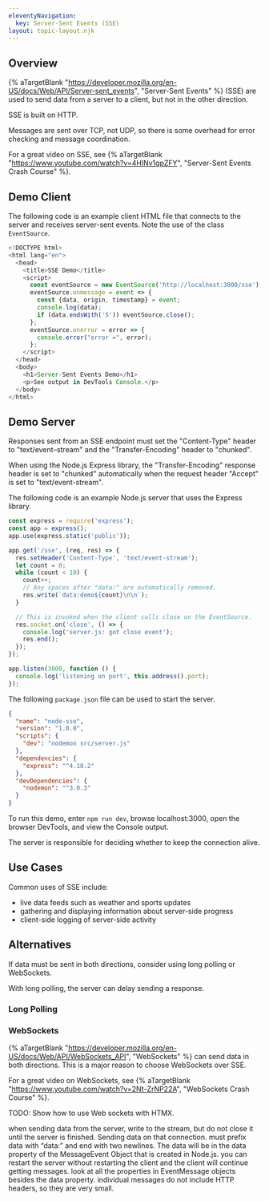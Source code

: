 ```yaml
---
eleventyNavigation:
  key: Server-Sent Events (SSE)
layout: topic-layout.njk
---
```


<style>
  img {
    border: 1px solid gray;
  }
</style>

## Overview

{% aTargetBlank
"https://developer.mozilla.org/en-US/docs/Web/API/Server-sent_events",
"Server-Sent Events" %} (SSE) are used to send data from a server to a client,
but not in the other direction.

SSE is built on HTTP.

Messages are sent over TCP, not UDP, so there is
some overhead for error checking and message coordination.

For a great video on SSE, see {% aTargetBlank
"https://www.youtube.com/watch?v=4HlNv1qpZFY",
"Server-Sent Events Crash Course" %}.

## Demo Client

The following code is an example client HTML file that
connects to the server and receives server-sent events.
Note the use of the class `EventSource`.

```js
<!DOCTYPE html>
<html lang="en">
  <head>
    <title>SSE Demo</title>
    <script>
      const eventSource = new EventSource('http://localhost:3000/sse');
      eventSource.onmessage = event => {
        const {data, origin, timestamp} = event;
        console.log(data);
        if (data.endsWith('5')) eventSource.close();
      };
      eventSource.onerror = error => {
        console.error("error =", error);
      };
    </script>
  </head>
  <body>
    <h1>Server-Sent Events Demo</h1>
    <p>See output in DevTools Console.</p>
  </body>
</html>
```

## Demo Server

Responses sent from an SSE endpoint must set
the "Content-Type" header to "text/event–stream" and
the "Transfer-Encoding" header to "chunked".

When using the Node.js Express library,
the "Transfer-Encoding" response header is set to "chunked"
automatically when the request header "Accept" is set to "text/event-stream".

The following code is an example Node.js server that uses the Express library.

```js
const express = require('express');
const app = express();
app.use(express.static('public'));

app.get('/sse', (req, res) => {
  res.setHeader('Content-Type', 'text/event-stream');
  let count = 0;
  while (count < 10) {
    count++;
    // Any spaces after "data:" are automatically removed.
    res.write(`data:demo${count}\n\n`);
  }

  // This is invoked when the client calls close on the EventSource.
  res.socket.on('close', () => {
    console.log('server.js: got close event');
    res.end();
  });
});

app.listen(3000, function () {
  console.log('listening on port', this.address().port);
});
```

The following `package.json` file can be used to start the server.

```json
{
  "name": "node-sse",
  "version": "1.0.0",
  "scripts": {
    "dev": "nodemon src/server.js"
  },
  "dependencies": {
    "express": "^4.18.2"
  },
  "devDependencies": {
    "nodemon": "^3.0.3"
  }
}
```

To run this demo, enter `npm run dev`, browse localhost:3000,
open the browser DevTools, and view the Console output.

The server is responsible for deciding whether to keep the connection alive.

## Use Cases

Common uses of SSE include:

- live data feeds such as weather and sports updates
- gathering and displaying information about server-side progress
- client-side logging of server-side activity

## Alternatives

If data must be sent in both directions,
consider using long polling or WebSockets.

With long polling, the server can delay sending a response.

### Long Polling

### WebSockets

{% aTargetBlank
"https://developer.mozilla.org/en-US/docs/Web/API/WebSockets_API",
"WebSockets" %} can send data in both directions.
This is a major reason to choose WebSockets over SSE.

For a great video on WebSockets, see {% aTargetBlank
"https://www.youtube.com/watch?v=2Nt-ZrNP22A", "WebSockets Crash Course" %}.

TODO: Show how to use Web sockets with HTMX.

when sending data from the server, write to the stream, but do not close it until the server is finished. Sending data on that connection.
must prefix data with “data:” and end with two newlines.
The data will be in the data property of the MessageEvent Object that is created in Node.js.
you can restart the server without restarting the client and the client will continue getting messages.
look at all the properties in EventMessage objects besides the data property.
individual messages do not include HTTP headers, so they are very small.
